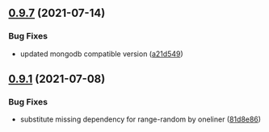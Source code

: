 ## [0.9.7](https://github.com/VaclavObornik/mongodash/compare/v0.9.6...v0.9.7) (2021-07-14)


### Bug Fixes

* updated mongodb compatible version ([a21d549](https://github.com/VaclavObornik/mongodash/commit/a21d549d24d69f9d93f8df4fc83c13ddf6d575d3))

## [0.9.1](https://github.com/VaclavObornik/mongodash/compare/v0.9.0...v0.9.1) (2021-07-08)


### Bug Fixes

* substitute missing dependency for range-random by oneliner ([81d8e86](https://github.com/VaclavObornik/mongodash/commit/81d8e861318fbdbcc5342ad23b11700baba11e7c))
